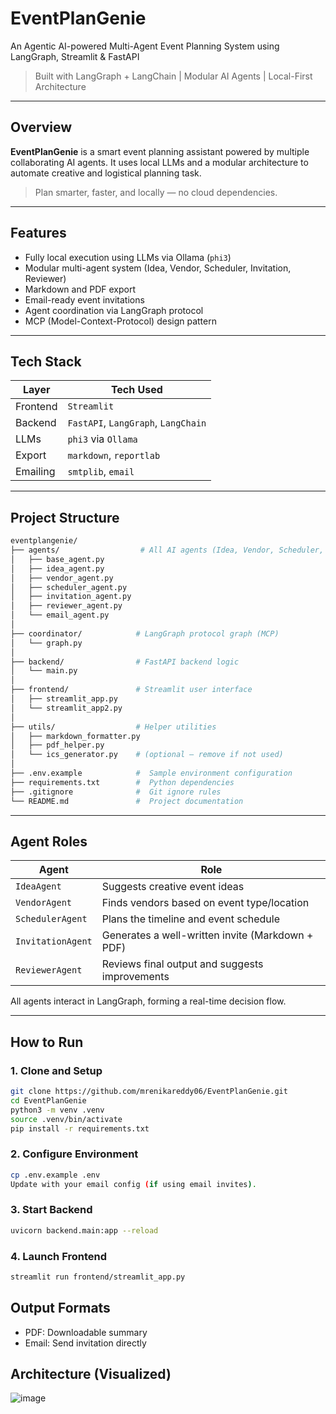 # EventPlanGenie
An Agentic AI-powered Multi-Agent Event Planning System using LangGraph, Streamlit &amp; FastAPI

> Built with LangGraph + LangChain | Modular AI Agents | Local-First Architecture

---

## Overview

**EventPlanGenie** is a smart event planning assistant powered by multiple collaborating AI agents. It uses local LLMs and a modular architecture to automate creative and logistical planning task.

> Plan smarter, faster, and locally — no cloud dependencies.

---

## Features

- Fully local execution using LLMs via Ollama (`phi3`)  
- Modular multi-agent system (Idea, Vendor, Scheduler, Invitation, Reviewer)  
- Markdown and PDF export  
- Email-ready event invitations  
- Agent coordination via LangGraph protocol  
- MCP (Model-Context-Protocol) design pattern

---

## Tech Stack

| Layer         | Tech Used                      |
|---------------|--------------------------------|
| Frontend      | `Streamlit`                    |
| Backend       | `FastAPI`, `LangGraph`, `LangChain` |
| LLMs          | `phi3` via `Ollama`            |
| Export        | `markdown`, `reportlab`        |
| Emailing      | `smtplib`, `email`             |

---

## Project Structure

```bash
eventplangenie/
├── agents/                  # All AI agents (Idea, Vendor, Scheduler, etc.)
│   ├── base_agent.py
│   ├── idea_agent.py
│   ├── vendor_agent.py
│   ├── scheduler_agent.py
│   ├── invitation_agent.py
│   ├── reviewer_agent.py
│   └── email_agent.py
│
├── coordinator/            # LangGraph protocol graph (MCP)
│   └── graph.py
│
├── backend/                # FastAPI backend logic
│   └── main.py
│
├── frontend/               # Streamlit user interface
│   ├── streamlit_app.py
│   └── streamlit_app2.py
│
├── utils/                  # Helper utilities
│   ├── markdown_formatter.py
│   ├── pdf_helper.py
│   └── ics_generator.py    # (optional – remove if not used)
│
├── .env.example            #  Sample environment configuration
├── requirements.txt        #  Python dependencies
├── .gitignore              #  Git ignore rules
└── README.md               #  Project documentation
```
---

## Agent Roles 

| Agent            | Role                                                                 |
|------------------|----------------------------------------------------------------------|
| `IdeaAgent`      | Suggests creative event ideas                                         |
| `VendorAgent`    | Finds vendors based on event type/location                           |
| `SchedulerAgent` | Plans the timeline and event schedule                                |
| `InvitationAgent`| Generates a well-written invite (Markdown + PDF)                     |
| `ReviewerAgent`  | Reviews final output and suggests improvements                       |

All agents interact in LangGraph, forming a real-time decision flow.

---

##  How to Run

### 1. Clone and Setup

```bash
git clone https://github.com/mrenikareddy06/EventPlanGenie.git
cd EventPlanGenie
python3 -m venv .venv
source .venv/bin/activate
pip install -r requirements.txt
```

### 2. Configure Environment
```bash
cp .env.example .env
Update with your email config (if using email invites).
```

### 3. Start Backend
```bash
uvicorn backend.main:app --reload
```

### 4. Launch Frontend
```bash
streamlit run frontend/streamlit_app.py
```

## Output Formats
- PDF: Downloadable summary
- Email: Send invitation directly

## Architecture (Visualized)

![image](https://github.com/user-attachments/assets/5b9fe3e5-8e28-44d5-bfc4-b722afa9d9aa)
